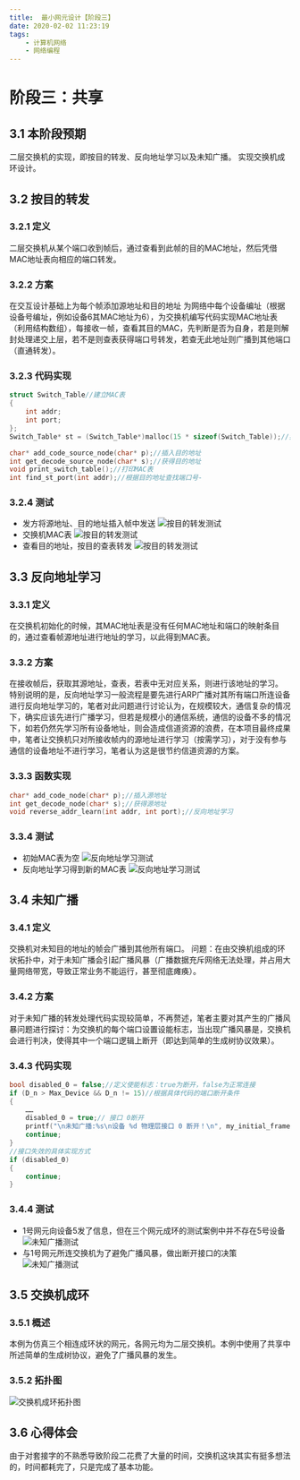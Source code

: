 ```yaml
---
title:  最小网元设计【阶段三】
date: 2020-02-02 11:23:19
tags:
	- 计算机网络
	- 网络编程
---
```

# 阶段三：共享


## 3.1 本阶段预期
二层交换机的实现，即按目的转发、反向地址学习以及未知广播。
实现交换机成环设计。

<!-- more -->

## 3.2 按目的转发
### 3.2.1 定义
二层交换机从某个端口收到帧后，通过查看到此帧的目的MAC地址，然后凭借MAC地址表向相应的端口转发。
### 3.2.2 方案
在交互设计基础上为每个帧添加源地址和目的地址
为网络中每个设备编址（根据设备号编址，例如设备6其MAC地址为6），为交换机编写代码实现MAC地址表（利用结构数组），每接收一帧，查看其目的MAC，先判断是否为自身，若是则解封处理递交上层，若不是则查表获得端口号转发，若查无此地址则广播到其他端口（直通转发）。
### 3.2.3 代码实现

```c
struct Switch_Table//建立MAC表
{
	int addr;
	int port;
};
Switch_Table* st = (Switch_Table*)malloc(15 * sizeof(Switch_Table));//实例化

char* add_code_source_node(char* p);//插入目的地址
int get_decode_source_node(char* s);//获得目的地址
void print_switch_table();//打印MAC表
int find_st_port(int addr);//根据目的地址查找端口号-

```
### 3.2.4 测试
- 发方将源地址、目的地址插入帧中发送
![按目的转发测试](https://img-blog.csdnimg.cn/20200202110449331.png)
- 交换机MAC表
![按目的转发测试](https://img-blog.csdnimg.cn/202002021105187.png)
- 查看目的地址，按目的查表转发
![按目的转发测试](https://img-blog.csdnimg.cn/20200202110551153.png)
## 3.3 反向地址学习
### 3.3.1 定义
在交换机初始化的时候，其MAC地址表是没有任何MAC地址和端口的映射条目的，通过查看帧源地址进行地址的学习，以此得到MAC表。
### 3.3.2 方案
在接收帧后，获取其源地址，查表，若表中无对应关系，则进行该地址的学习。
特别说明的是，反向地址学习一般流程是要先进行ARP广播对其所有端口所连设备进行反向地址学习的，笔者对此问题进行讨论认为，在规模较大，通信复杂的情况下，确实应该先进行广播学习，但若是规模小的通信系统，通信的设备不多的情况下，如若仍然先学习所有设备地址，则会造成信道资源的浪费，在本项目最终成果中，笔者让交换机只对所接收帧内的源地址进行学习（按需学习），对于没有参与通信的设备地址不进行学习，笔者认为这是很节约信道资源的方案。
### 3.3.3 函数实现

```c
char* add_code_node(char* p);//插入源地址
int get_decode_node(char* s);//获得源地址
void reverse_addr_learn(int addr, int port);//反向地址学习
```
### 3.3.4 测试
- 初始MAC表为空
![反向地址学习测试](https://img-blog.csdnimg.cn/20200202110844128.png)
- 反向地址学习得到新的MAC表
![反向地址学习测试](https://img-blog.csdnimg.cn/20200202110903167.png)
## 3.4 未知广播
### 3.4.1 定义
交换机对未知目的地址的帧会广播到其他所有端口。	
问题：在由交换机组成的环状拓扑中，对于未知广播会引起广播风暴（广播数据充斥网络无法处理，并占用大量网络带宽，导致正常业务不能运行，甚至彻底瘫痪）。
### 3.4.2 方案
对于未知广播的转发处理代码实现较简单，不再赘述，笔者主要对其产生的广播风暴问题进行探讨：为交换机的每个端口设置设能标志，当出现广播风暴是，交换机会进行判决，使得其中一个端口逻辑上断开（即达到简单的生成树协议效果）。
### 3.4.3 代码实现

```c
bool disabled_0 = false;//定义使能标志：true为断开，false为正常连接
if (D_n > Max_Device && D_n != 15)//根据具体代码的端口断开条件
{
	……
	disabled_0 = true;// 接口 0断开
	printf("\n未知广播:%s\n设备 %d 物理层接口 0 断开！\n", my_initial_frame, Source_Device_number);
	continue;
}
//接口失效的具体实现方式
if (disabled_0)
{
	continue;
}

```
### 3.4.4 测试
- 1号网元向设备5发了信息，但在三个网元成环的测试案例中并不存在5号设备
![未知广播测试](https://img-blog.csdnimg.cn/20200202111239599.png)
- 与1号网元所连交换机为了避免广播风暴，做出断开接口的决策
![未知广播测试](https://img-blog.csdnimg.cn/2020020211130177.png)
## 3.5 交换机成环
### 3.5.1 概述
本例为仿真三个相连成环状的网元，各网元均为二层交换机。本例中使用了共享中所述简单的生成树协议，避免了广播风暴的发生。
### 3.5.2 拓扑图
![交换机成环拓扑图](https://img-blog.csdnimg.cn/20200202115518905.png?x-oss-process=image/watermark,type_ZmFuZ3poZW5naGVpdGk,shadow_10,text_aHR0cHM6Ly9ibG9nLmNzZG4ubmV0L3dlaXhpbl80MzQ4ODk1OA==,size_16,color_FFFFFF,t_70)
## 3.6 心得体会
由于对套接字的不熟悉导致阶段二花费了大量的时间，交换机这块其实有挺多想法的，时间都耗完了，只是完成了基本功能。

